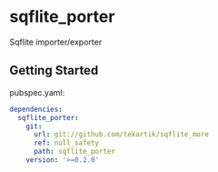 # sqflite_porter

Sqflite importer/exporter

## Getting Started

pubspec.yaml:

````yaml
dependencies:
  sqflite_porter:
    git:
      url: git://github.com/tekartik/sqflite_more
      ref: null_safety
      path: sqflite_porter
    version: '>=0.2.0'
````